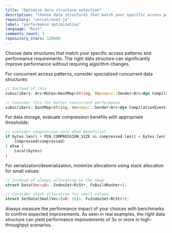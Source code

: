 ```yaml
---
title: "Optimize data structure selection"
description: "Choose data structures that match your specific access patterns and performance requirements. The right data structure can significantly improve performance without requiring algorithm changes."
repository: "vercel/next.js"
label: "performance optimization"
language: "Rust"
comments_count: 3
repository_stars: 120000
---
```


Choose data structures that match your specific access patterns and performance requirements. The right data structure can significantly improve performance without requiring algorithm changes.

For concurrent access patterns, consider specialized concurrent data structures:
```rust
// Instead of this
subscribers: Arc<Mutex<HashMap<String, Vec<mpsc::Sender<Arc<dyn CompilationEvent>>>>>>,

// Consider this for better concurrent performance
subscribers: DashMap<String, Vec<mpsc::Sender<Arc<dyn CompilationEvent>>>>,
```

For data storage, evaluate compression benefits with appropriate thresholds:
```rust
// Consider compression only when beneficial
if bytes.len() > MIN_COMPRESSION_SIZE && compressed.len() < bytes.len() {
    Compressed(compressed)
} else {
    Local(bytes)
}
```

For serialization/deserialization, minimize allocations using stack allocation for small values:
```rust
// Instead of always allocating on the heap
struct Data(Vec<u8>, IndexSet<RcStr, FxBuildHasher>);

// Consider stack allocation for small values
struct SerData(SmallVec<[u8; 16]>, FxIndexSet<RcStr>);
```

Always measure the performance impact of your choices with benchmarks to confirm expected improvements. As seen in real examples, the right data structure can yield performance improvements of 3x or more in high-throughput scenarios.